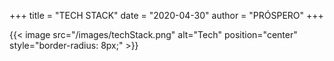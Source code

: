 +++
title = "TECH STACK"
date = "2020-04-30"
author = "PRÓSPERO"
+++

{{< image src="/images/techStack.png" alt="Tech" position="center" style="border-radius: 8px;" >}}